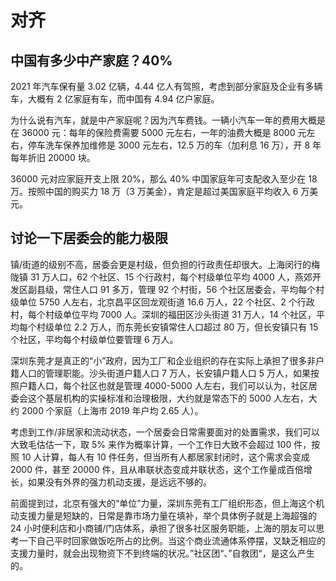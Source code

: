 # 对齐

## 中国有多少中产家庭？40%

2021 年汽车保有量 3.02 亿辆，4.44 亿人有驾照，考虑到部分家庭及企业有多辆车，大概有 2 亿家庭有车，而中国有 4.94 亿户家庭。

为什么说有汽车，就是中产家庭呢？因为汽车费钱。一辆小汽车一年的费用大概是在 36000 元：每年的保险费需要 5000 元左右，一年的油费大概是 8000 元左右，停车洗车保养加维修是 3000 元左右，12.5 万的车（加利息 16 万），开 8 年每年折旧 20000 块。

36000 元对应家庭开支上限 20%，那么 40% 中国家庭年可支配收入至少在 18 万。按照中国的购买力 18 万（3 万美金），肯定是超过美国家庭平均收入 6 万美元。

## 讨论一下居委会的能力极限

镇/街道的级别不高，居委会更是村级，但负担的行政责任却很大。上海闵行的梅陇镇 31 万人口，62 个社区、15 个行政村，每个村级单位平均 4000 人，燕郊开发区副县级，常住人口 91 多万，管理 92 个村街，56 个社区居委会，平均每个村级单位 5750 人左右，北京昌平区回龙观街道 16.6 万人，22 个社区、2 个行政村，每个村级单位平均 7000 人。深圳的福田区沙头街道 31 万人，14 个社区，平均每个村级单位 2.2 万人，而东莞长安镇常住人口超过 80 万，但长安镇只有 15 个社区，平均每个村级单位要管理 6 万人。

深圳东莞才是真正的“小”政府，因为工厂和企业组织的存在实际上承担了很多非户籍人口的管理职能。沙头街道户籍人口 7 万人，长安镇户籍人口 5 万人，如果按照户籍人口，每个社区也就是管理 4000-5000 人左右，我们可以认为，社区居委会这个基层机构的实操标准和治理极限，大约就是常态下的 5000 人左右，大约 2000 个家庭（上海市 2019 年户均 2.65 人）。

考虑到工作/非居家和流动状态，一个居委会日常需要面对的处置需求，我们可以大致毛估估一下，取 5% 来作为概率计算，一个工作日大致不会超过 100 件，按照 10 人计算，每人有 10 件任务，但当所有人都居家封闭时，这个需求会变成 2000 件，甚至 20000 件，且从串联状态变成并联状态，这个工作量成百倍增长，如果没有外界的强力机动支援，是远远不够的。

前面提到过，北京有强大的“单位”力量，深圳东莞有工厂组织形态，但上海这个机动支援力量是短缺的，日常是靠市场力量在填补，举个具体例子就是上海超强的 24 小时便利店和小商铺/门店体系，承担了很多社区服务职能，上海的朋友可以思考一下自己平时回家做饭吃所占的比例。当这个商业流通体系停摆，又缺乏相应的支援力量时，就会出现物资下不到终端的状况。”社区团“、”自救团“，是这么产生的。
